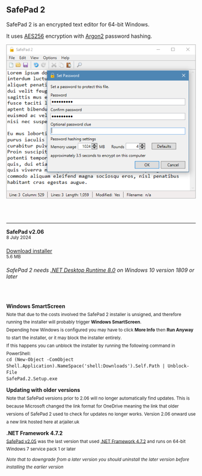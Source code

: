 ## SafePad 2

SafePad 2 is an encrypted text editor for 64-bit Windows.

It uses [AES256](https://en.wikipedia.org/wiki/Advanced_Encryption_Standard) encryption with [Argon2](https://en.wikipedia.org/wiki/Argon2) password hashing.

![SafePad 2 screenshot](SafePad2.png)

<br /><br />

---

<strong>SafePad v2.06</strong><br />
<sup>8 July 2024</sup>

[Download installer](https://github.com/Arjailer/arjailer.github.io/releases/download/SafePad-2/SafePad.2.Setup.exe)<br />
<sup>5.6 MB</sup>

_SafePad 2 needs [.NET Desktop Runtime 8.0](https://dotnet.microsoft.com/en-us/download/dotnet/8.0#runtime-desktop-8.0.2) on Windows 10 version 1809 or later_

<br /><br />

<strong>Windows SmartScreen</strong><br />
<sub>Note that due to the costs involved the SafePad 2 installer is unsigned, and therefore running the installer will probably trigger <strong>Windows SmartScreen</strong>.</sub><br />
<sub>Depending how Windows is configured you may have to click <strong>More Info</strong> then <strong>Run Anyway</strong> to start the installer, or it may block the installer entirely.</sub><br />
<sub>If this happens you can unblock the installer by running the following command in PowerShell:</sub><br />
<code>cd (New-Object -ComObject Shell.Application).NameSpace('shell:Downloads').Self.Path | Unblock-File SafePad.2.Setup.exe</code>

<strong>Updating with older versions</strong><br />
<sub>Note that SafePad versions prior to 2.06 will no longer automatically find updates. This is because Microsoft changed the link format for OneDrive meaning the link that older versions of SafePad 2 used to check for updates no longer works. Version 2.06 onward use a new link hosted here at arjailer.uk</sub>

<strong>.NET Framework 4.7.2</strong><br />
<sub>[SafePad v2.05](https://github.com/Arjailer/arjailer.github.io/releases/download/SafePad-2-dotnet-4/SafePad.2.Setup.v2.05.exe) was the last version that used [.NET Framework 4.7.2](https://dotnet.microsoft.com/download/dotnet-framework) and runs on 64-bit Windows 7 service pack 1 or later</sub>

<sup>_Note that to downgrade from a later version you should uninstall the later version before installing the earlier version_</sup>
